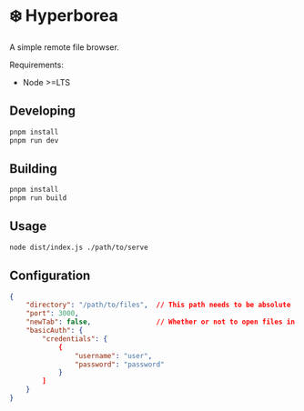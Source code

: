 # ❄️ Hyperborea

A simple remote file browser.

Requirements:

-   Node >=LTS

## Developing

```sh
pnpm install
pnpm run dev
```

## Building

```sh
pnpm install
pnpm run build
```

## Usage

```sh
node dist/index.js ./path/to/serve
```

## Configuration

```json
{
	"directory": "/path/to/files",	// This path needs to be absolute
	"port": 3000,
	"newTab": false,				// Whether or not to open files in a new tab
	"basicAuth": {
		"credentials": {
			{
				"username": "user",
				"password": "password"
			}
		]
	}
}

```
